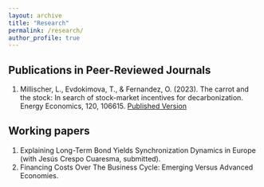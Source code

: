 ```yaml
---
layout: archive
title: "Research"
permalink: /research/
author_profile: true
---
```


## Publications in Peer-Reviewed Journals 

1. Millischer, L., Evdokimova, T., & Fernandez, O. (2023). The carrot and the stock: In search of stock-market incentives for decarbonization. Energy Economics, 120, 106615. [Published Version](https://www.sciencedirect.com/science/article/pii/S0140988323001135)

## Working papers

1. Explaining Long-Term Bond Yields Synchronization Dynamics in Europe (with Jesús Crespo Cuaresma, submitted). 
2. Financing Costs Over The Business Cycle: Emerging Versus Advanced Economies. 


